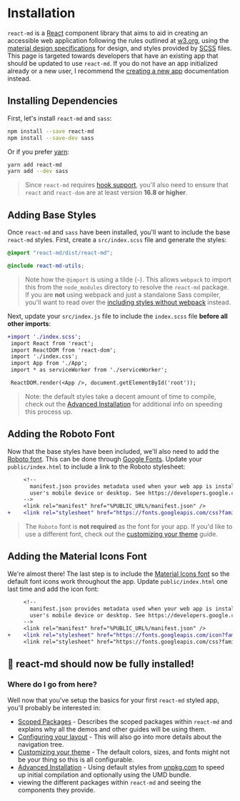 # Installation

`react-md` is a [React] component library that aims to aid in creating an
accessible web application following the rules outlined at [w3.org], using the
[material design specifications] for design, and styles provided by [SCSS]
files. This page is targeted towards developers that have an existing app that
should be updated to use `react-md`. If you do not have an app initialized
already or a new user, I recommend the [creating a new app] documentation
instead.

## Installing Dependencies

First, let's install `react-md` and `sass`:

```sh
npm install --save react-md
npm install --save-dev sass
```

Or if you prefer [yarn]:

```sh
yarn add react-md
yarn add --dev sass
```

> Since `react-md` requires [hook support], you'll also need to ensure that
> `react` and `react-dom` are at least version **16.8 or higher**.

## Adding Base Styles

Once `react-md` and `sass` have been installed, you'll want to include the base
`react-md` styles. First, create a `src/index.scss` file and generate the
styles:

```scss
@import "react-md/dist/react-md";

@include react-md-utils;
```

> Note how the `@import` is using a tilde (`~`). This allows `webpack` to import
> this from the `node_modules` directory to resolve the `react-md` package. If
> you are **not** using webpack and just a standalone Sass compiler, you'll want
> to read over the [including styles without webpack] instead.

Next, update your `src/index.js` file to include the `index.scss` file **before
all other imports**:

```diff
+import './index.scss';
 import React from 'react';
 import ReactDOM from 'react-dom';
 import './index.css';
 import App from './App';
 import * as serviceWorker from './serviceWorker';

 ReactDOM.render(<App />, document.getElementById('root'));
```

> Note: the default styles take a decent amount of time to compile, check out
> the [Advanced Installation] for additional info on speeding this process up.

## Adding the Roboto Font

Now that the base styles have been included, we'll also need to add the [Roboto
font]. This can be done through [Google Fonts]. Update your `public/index.html`
to include a link to the Roboto stylesheet:

```diff
     <!--
       manifest.json provides metadata used when your web app is installed on a
       user's mobile device or desktop. See https://developers.google.com/web/fundamentals/web-app-manifest/
     -->
     <link rel="manifest" href="%PUBLIC_URL%/manifest.json" />
+    <link rel="stylesheet" href="https://fonts.googleapis.com/css?family=Roboto:400,500:700&display=swap" />
```

> The `Roboto` font is **not required** as the font for your app. If you'd like
> to use a different font, check out the [customizing your theme] guide.

## Adding the Material Icons Font

We're almost there! The last step is to include the [Material Icons font] so the
default font icons work throughout the app. Update `public/index.html` one last
time and add the icon font:

```diff
     <!--
       manifest.json provides metadata used when your web app is installed on a
       user's mobile device or desktop. See https://developers.google.com/web/fundamentals/web-app-manifest/
     -->
     <link rel="manifest" href="%PUBLIC_URL%/manifest.json" />
+    <link rel="stylesheet" href="https://fonts.googleapis.com/icon?family=Material+Icons" />
     <link rel="stylesheet" href="https://fonts.googleapis.com/css?family=Roboto:400,500:700&display=swap" />
```

## :tada: react-md should now be fully installed!

### Where do I go from here?

Well now that you've setup the basics for your first `react-md` styled app,
you'll probably be interested in:

- [Scoped Packages] - Describes the scoped packages within `react-md` and
  explains why all the demos and other guides will be using them.
- [Configuring your layout] - This will also go into more details about the
  navigation tree.
- [Customizing your theme] - The default colors, sizes, and fonts might not be
  your thing so this is all configurable.
- [Advanced Installation] - Using default styles from [unpkg.com] to speed up
  initial compilation and optionally using the UMD bundle.
- viewing the different packages within `react-md` and seeing the components
  they provide.

[react]: https://reactjs.org
[material design specifications]: https://material.io/design/
[w3.org]: https://www.w3.org
[scss]: https://sass-lang.com/
[npm package]: https://www.npmjs.com/package/react-md
[yarn]: https://yarnpkg.com/lang/en/
[typescript]: https://www.typescriptlang.org/
[create-react-app]:
  https://facebook.github.io/create-react-app/docs/getting-started
[hook support]: https://reactjs.org/docs/hooks-intro.html
[creating a new app]: /guides/creating-a-new-app
[roboto font]: https://fonts.google.com/specimen/Roboto
[google fonts]: https://fonts.google.com/
[advanced installation]: /guides/advanced-installation
[customizing your theme]: /guides/customizing-your-theme
[material icons font]: https://material.io/resources/icons/
[configuring your layout]: /guides/configuring-your-layout
[scoped packages]: /guides/scoped-packages
[including styles without webpack]: /guides/including-styles-without-webpack
[unpkg.com]: https://unpkg.com
